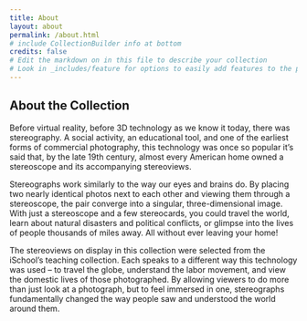 ```yaml
---
title: About
layout: about
permalink: /about.html
# include CollectionBuilder info at bottom
credits: false
# Edit the markdown on in this file to describe your collection
# Look in _includes/feature for options to easily add features to the page
---
```



## About the Collection

Before virtual reality, before 3D technology as we know it today, there was stereography. A social activity, an educational tool, and one of the earliest forms of commercial photography, this technology was once so popular it’s said that, by the late 19th century, almost every American home owned a stereoscope and its accompanying stereoviews. 

Stereographs work similarly to the way our eyes and brains do. By placing two nearly identical photos next to each other and viewing them through a stereoscope, the pair converge into a singular, three-dimensional image. With just a stereoscope and a few stereocards, you could travel the world, learn about natural disasters and political conflicts, or glimpse into the lives of people thousands of miles away. All without ever leaving your home! 

The stereoviews on display in this collection were selected from the iSchool’s teaching collection. Each speaks to a different way this technology was used – to travel the globe, understand the labor movement, and view the domestic lives of those photographed. By allowing viewers to do more than just look at a photograph, but to feel immersed in one, stereographs fundamentally changed the way people saw and understood the world around them.


